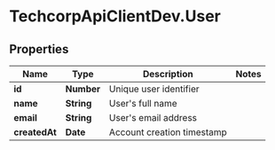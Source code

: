 # TechcorpApiClientDev.User

## Properties

Name | Type | Description | Notes
------------ | ------------- | ------------- | -------------
**id** | **Number** | Unique user identifier | 
**name** | **String** | User&#39;s full name | 
**email** | **String** | User&#39;s email address | 
**createdAt** | **Date** | Account creation timestamp | 


